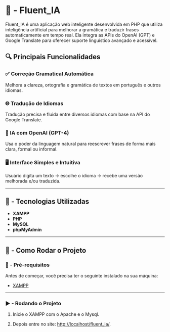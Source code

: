 # 💬 - Fluent_IA

Fluent_IA é uma aplicação web inteligente desenvolvida em PHP que utiliza inteligência artificial para melhorar a gramática e traduzir frases automaticamente em tempo real. Ela integra as APIs do OpenAI (GPT) e Google Translate para oferecer suporte linguístico avançado e acessível.

## 🔍 Principais Funcionalidades
### ✅ Correção Gramatical Automática
Melhora a clareza, ortografia e gramática de textos em português e outros idiomas.

### 🌐 Tradução de Idiomas
Tradução precisa e fluida entre diversos idiomas com base na API do Google Translate.

### 🧠 IA com OpenAI (GPT-4)
Usa o poder da linguagem natural para reescrever frases de forma mais clara, formal ou informal.

### 🖥️ Interface Simples e Intuitiva
Usuário digita um texto → escolhe o idioma → recebe uma versão melhorada e/ou traduzida.

---

## 📌 - Tecnologias Utilizadas

- **XAMPP**
- **PHP**
- **MySQL**
- **phpMyAdmin**

---

## 🚀 - Como Rodar o Projeto

### 🔧 - Pré-requisitos

Antes de começar, você precisa ter o seguinte instalado na sua máquina:

- [XAMPP](https://www.apachefriends.org/pt_br/index.html)

---

### ▶️ - Rodando o Projeto

1. Inicie o XAMPP com o Apache e o Mysql.

2. Depois entre no site: [http://localhost/fluent_ia/](http://localhost/fluent_ia/).